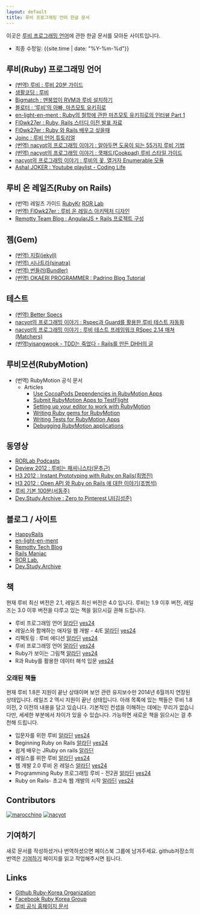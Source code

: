 ```yaml
---
layout: default
title: 루비 프로그래밍 언어 한글 문서
---
```


이곳은 [루비 프로그래밍 언어](https://www.ruby-lang.org/ko/)에 관한 한글 문서를 모아둔 사이트입니다.

- 최종 수정일: {{site.time | date: "%Y-%m-%d"}}

## 루비(Ruby) 프로그래밍 언어

- [(번역) 루비 : 루비 20분 가이드](https://www.ruby-lang.org/ko/documentation/quickstart/)
- [생활코딩 : 루비](http://opentutorials.org/course/742/4554)
- [Bigmatch : 맨붕없이 RVM과 루비 설치하기](http://bigmatch.i-um.net/2013/12/%EB%A9%98%EB%B6%95%EC%97%86%EC%9D%B4-rvm%EA%B3%BC-%EB%A3%A8%EB%B9%84-%EC%84%A4%EC%B9%98%ED%95%98%EA%B8%B0/)
- [블로터 : ‘루비’의 아빠, 마츠모토 유키히로](http://www.bloter.net/archives/184564)
- [en-light-en-ment : Ruby의 철학에 관한 마츠모토 유키히로의 인터뷰 Part 1](http://joonjeong.wordpress.com/2013/08/15/ruby%EC%9D%98-%EC%B2%A0%ED%95%99%EC%97%90-%EA%B4%80%ED%95%9C-%EB%A7%88%EC%B8%A0%EB%AA%A8%ED%86%A0-%EC%9C%A0%ED%82%A4%ED%9E%88%EB%A1%9C%EC%9D%98-%EC%9D%B8%ED%84%B0%EB%B7%B0-part-1/)
- [Fl0wk27er : Ruby, Rails 스터디 이전 발표 자료](http://flowkater.github.io/blog/2013/05/29/be-a-rubyist-1-2/)
- [Fl0wk27er : Ruby 와 Rails 배우고 싶을때](http://flowkater.github.io/blog/2013/08/07/ruby-and-rails-learning-resource/)
- [Joinc : 루비 언어 튜토리얼](http://www.joinc.co.kr/modules/moniwiki/wiki.php/Site/Ruby/Tutorial01)
- [(번역) nacyot의 프로그래밍 이야기 : 알아두면 도움이 되는 55가지 루비 기법](https://gist.github.com/nacyot/7624036)
- [(번역) nacyot의 프로그래밍 이야기 : 쿡패드(Cookpad) 루비 스타일 가이드](http://blog.nacyot.com/articles/2014-03-23-cookpad-ruby-styleguide/)
- [nacyot의 프로그래밍 이야기 : 루비의 꽃, 열거자 Enumerable 모듈](http://blog.nacyot.com/articles/2014-04-19-ruby-enumerable/)
- [Ashal JOKER : Youtube playlist - Coding Life](http://www.youtube.com/playlist?list=PLbdtsbZUwdeSAjccModOzFREAyX9W4Jh-)

## 루비 온 레일즈(Ruby on Rails)

- (번역) 레일즈 가이드 [RubyKr](http://rorlab.org/rg/index.html) [ROR Lab](http://rubykr.github.io/rails_guides/)
- [(번역) Fl0wk27er : 루비 온 레일스 아키텍처 디자인](http://flowkater.github.io/blog/2013/08/12/rails-architecture/)
- [Remotty Team Blog : AngularJS + Rails 프로젝트 구성](http://blog.remotty.com/blog/2014/02/01/angularjs-plus-rails-peurojegteu-guseong/)


## 젬(Gem)

- [(번역) 지킬(jekyll)](http://svperstarz.github.io/jekyll-docs-ko/)
- [(번역) 시나트라(sinatra)](http://www.sinatrarb.com/intro-ko.html)
- [(번역) 번들러(Bundler)](http://ruby-korea.github.io/bundler-site/)
- [(번역) OKAERI PROGRAMMER : Padrino Blog Tutorial](http://blog.baenlee.com/blog/2013/12/30/bundle-exec-padrino-g-project/)

## 테스트

- [(번역) Better Specs](http://betterspecs.org/ko)
- [nacyot의 프로그래밍 이야기 : Rspec과 Guard를 활용한 루비 테스트 자동화](http://blog.nacyot.com/articles/2013-10-02-ruby-test-automation-with-rspec-and-guard/)
- [nacyot의 프로그래밍 이야기 : 루비 테스트 프레임워크 RSpec 2.14 매쳐(Matchers)](http://blog.nacyot.com/articles/2014-04-07-rspec-matchers/)
- [(번역)yisangwook - TDD는 죽었다 - Rails를 만든 DHH의 글](http://yisangwook.tumblr.com/post/83725422949/tdd-is-dead-long-live-testing)

## 루비모션(RubyMotion)

- (번역) RubyMotion 공식 문서
  - Articles
    - [Use CocoaPods Dependencies in RubyMotion Apps](http://ruby-korea.github.io/RubyMotionDocumentation/articles/cocoapods/)
    - [Submit RubyMotion Apps to TestFlight](http://ruby-korea.github.io/RubyMotionDocumentation/articles/testflight/)
    - [Setting up your editor to work with RubyMotion](http://ruby-korea.github.io/RubyMotionDocumentation/articles/editors/)
    - [Writing Ruby gems for RubyMotion](http://ruby-korea.github.io/RubyMotionDocumentation/articles/gems/)
    - [Writing Tests for RubyMotion Apps](http://ruby-korea.github.io/RubyMotionDocumentation/articles/testing/)
    - [Debugging RubyMotion applications](http://ruby-korea.github.io/RubyMotionDocumentation/articles/debugging/)

## 동영상

- [RORLab Podcasts](https://itunes.apple.com/cy/podcast/rorlab-podcast/id770036911)
- [Deview 2012 : 루비는 패셔니스타(문추근)](http://deview.kr/2012/xe/index.php?mid=track&document_srl=391&time_srl=233)
- [H3 2012 : Instant Prototyping with Ruby on Rails(최명진)](http://www.youtube.com/watch?v=AlNLavCg3yg)
- [H3 2012 : Open API 와 Ruby on Rails 에 대한 이야기(조범석)](http://www.youtube.com/watch?v=fAi0PC0v5OQ)
- [루비 기본 100분(서동주)](http://www.youtube.com/watch?v=vjyL6fLzJjA)
- [Dev.Study.Archive : Zero to Pinterest UI(김성준)](http://dev-study.github.io/presentations/zero_to_pinterent_ui.html)

## 블로그 / 사이트

- [HappyRails](http://happyrails.rorlab.org/ko)
- [en-light-en-ment](http://joonjeong.wordpress.com/)
- [Remotty Tech Blog](http://blog.remotty.com)
- [Rails Maniac](http://railsmaniac.tumblr.com/)
- [ROR Lab.](http://rorlab.org/)
- [Dev.Study.Archive](http://dev-study.github.io/pages/presentations.html)

## 책

현재 루비 최신 버전은 2.1, 레일즈 최신 버전은 4.0 입니다. 루비는 1.9 이후 
버전, 레일즈는 3.0 이후 버전을 다루고 있는 책을 읽으시길 권해 드립니다.

- 루비 프로그래밍 언어 
  [알라딘](http://www.aladin.co.kr/shop/wproduct.aspx?ISBN=8970507531) 
  [yes24](http://www.yes24.com/24/goods/7980382?scode=032&amp;OzSrank=5)
- 레일스와 함께하는 애자일 웹 개발 - 4/E 
  [알라딘](http://www.aladin.co.kr/shop/wproduct.aspx?ISBN=8994506063) 
  [yes24](http://www.yes24.com/24/goods/7097680?scode=032&amp;OzSrank=4)
- 리팩토링 : 루비 에디션 
  [알라딘](http://www.aladin.co.kr/shop/wproduct.aspx?ISBN=8994506063) 
  [yes24](http://www.yes24.com/24/goods/5714409?scode=032&amp;OzSrank=6)
- 루비 프로그래밍 언어 
  [알라딘](http://www.aladin.co.kr/shop/wproduct.aspx?ISBN=8979147384) 
  [yes24](http://www.yes24.com/24/goods/3787559?scode=032&amp;OzSrank=8)
- Ruby가 보이는 그림책 
  [알라딘](http://www.aladin.co.kr/shop/wproduct.aspx?ISBN=8931550685) 
  [yes24](http://www.yes24.com/24/goods/3689449?scode=032&amp;OzSrank=3)
- R과 Ruby를 활용한 데이터 해석 입문
  [yes24](http://www.yes24.com/24/goods/11796950?scode=032&OzSrank=1)

### 오래된 책들

현재 루비 1.8은 지원이 끝난 상태이며 보안 관련 유지보수만 2014년 6월까지
연장된 상태입니다. 레일즈 2 역시 지원이 끝난 상태입니다. 아래 목록에 있는
책들은 루비 1.8 이전, 2 이전의 내용을 담고 있습니다. 기본적인 컨샙을
이해하는 데에는 무리가 없습니다만, 세세한 부분에서 차이가 있을 수 있습니다.
가능하면 새로운 책을 읽으시는 걸 추천해 드립니다.

- 입문자를 위한 루비
  [알라딘](http://www.aladin.co.kr/shop/wproduct.aspx?ISBN=8990758424) 
  [yes24](http://www.yes24.com/24/goods/3279711?scode=032&amp;OzSrank=9)
- Beginning Ruby on Rails
[알라딘](http://www.aladin.co.kr/shop/wproduct.aspx?ISBN=8956744181) 
[yes24](http://www.yes24.com/24/goods/2825095?scode=032&amp;OzSrank=12)
- 쉽게 배우는 JRuby on rails
  [알라딘](http://www.aladin.co.kr/shop/wproduct.aspx?ISBN=8995856459)
- 레일스를 위한 루비
  [알라딘](http://www.aladin.co.kr/shop/wproduct.aspx?ISBN=8990758688) 
  [yes24](http://www.yes24.com/24/goods/2539575?scode=032&amp;OzSrank=10)
- 웹 개발 2.0 루비 온 레일스 
  [알라딘](http://www.aladin.co.kr/shop/wproduct.aspx?ISBN=8960770000) 
  [yes24](http://www.yes24.com/24/goods/2495263?scode=032&amp;OzSrank=11)
- Programming Ruby 프로그래밍 루비 - 전2권 
  [알라딘](http://www.aladin.co.kr/shop/wproduct.aspx?ISBN=8991268250) 
  [yes24](http://www.yes24.com/24/goods/2314079?scode=032&amp;OzSrank=15)
- Ruby on Rails- 초고속 웹 개발의 시작 
  [알라딘](http://www.aladin.co.kr/shop/wproduct.aspx?ISBN=8979144539) 
  [yes24](http://www.yes24.com/24/goods/2296786?scode=032&amp;OzSrank=14)

## Contributors
[![marocchino](https://avatars0.githubusercontent.com/u/128431?s=100)](https://github.com/marocchino)
[![nacyot](https://avatars0.githubusercontent.com/u/148919?s=100)](https://nacyot.com)

## 기여하기

새로 문서를 작성하셨거나 번역하셨으면 페이스북 그룹에 남겨주세요.
github저장소의 번역은 [기여하기](https://github.com/ruby-korea/ruby-korea.github.io/wiki/%EA%B8%B0%EC%97%AC%ED%95%98%EA%B8%B0) 페이지를 읽고 작업해주시면 됩니다.

## Links

- [Github Ruby-Korea Organization](https://github.com/ruby-korea)
- [Facebook Ruby Korea Group](https://www.facebook.com/groups/rubykr)
- [루비 공식 홈페이지 문서](https://www.ruby-lang.org/ko/documentation/)


